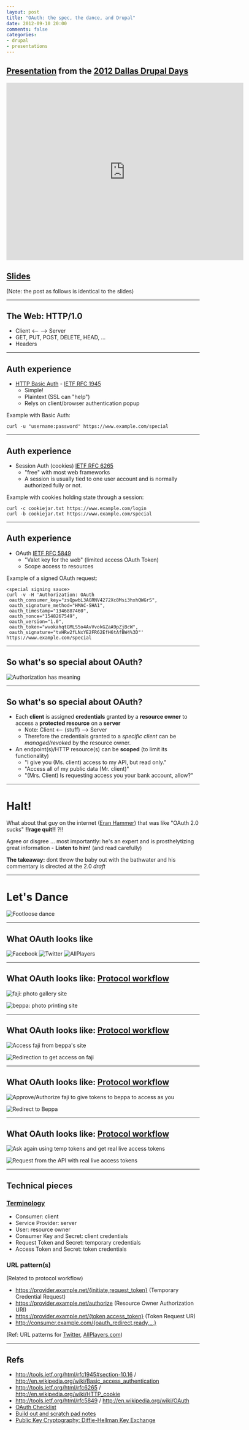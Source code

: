 ```yaml
---
layout: post
title: "OAuth: the spec, the dance, and Drupal"
date: 2012-09-10 20:00
comments: false
categories:
- drupal
- presentations
---
```


## [Presentation](http://www.youtube.com/watch?v=RUylSUkz8o4&feature=player_embedded) from the [2012 Dallas Drupal Days](http://dallasdrupal.org/sessions/oauth-spec-dance-and-drupal)

<iframe width="618" height="463" src="http://www.youtube.com/embed/RUylSUkz8o4" frameborder="0" allowfullscreen></iframe>

## [Slides](http://imetchrischris.com/dallasdrupal2012/)

<script async class="speakerdeck-embed" data-id="504fc37c256d9200020295fb" data-ratio="1.6" src="//speakerdeck.com/assets/embed.js"></script>

(Note: the post as follows is identical to the slides)

----

## The Web: HTTP/1.0

*  Client <-- --> Server
*  GET, PUT, POST, DELETE, HEAD, ...
*  Headers

----

## Auth experience

*  [HTTP Basic Auth](http://en.wikipedia.org/wiki/Basic_access_authentication) - [IETF RFC 1945](http://tools.ietf.org/html/rfc1945#section-10.16)
   *  Simple!
   *  Plaintext (SSL can "help")
   *  Relys on client/browser authentication popup

Example with Basic Auth:

    curl -u "username:password" https://www.example.com/special

----

## Auth experience

*  Session Auth (cookies) [IETF RFC 6265](http://tools.ietf.org/html/rfc6265)
   *  "free" with most web frameworks
   *  A session is usually tied to one user account and is normally authorized fully or not.

Example with cookies holding state through a session:

    curl -c cookiejar.txt https://www.example.com/login
    curl -b cookiejar.txt https://www.example.com/special

----

## Auth experience

*  OAuth [IETF RFC 5849](http://tools.ietf.org/html/rfc5849)
   *  "Valet key for the web" (limited access OAuth Token)
   *  Scope access to resources

Example of a signed OAuth request:

    <special signing sauce>
    curl -v -H 'Authorization: OAuth
     oauth_consumer_key="zsQpwbL3AGRNV4272Xc8Msi3hxhQWGrS",
     oauth_signature_method="HMAC-SHA1",
     oauth_timestamp="1346887460",
     oauth_nonce="1548267549",
     oauth_version="1.0",
     oauth_token="wvokahqtGMLS5o4AvVvokGZaA9pZjBcW",
     oauth_signature="tvHRw2fLNxYE2FR62EfH6tAfBW4%3D"'
    https://www.example.com/special


----

## So what's so special about OAuth?

![Authorization has meaning](http://hueniverse.com/wp-content/uploads/2007/12/My-Endpoints.png)

----

## So what's so special about OAuth?

*  Each **client** is assigned **credentials** granted by a **resource owner** to access a **protected resource** on a **server**
   *  Note: Client <-- (stuff) --> Server
   *  Therefore the credentials granted to a *specific client* can be *managed/revoked* by the resource owner.
*  An endpoint(s)/HTTP resource(s) can be **scoped** (to limit its functionality)
   *  "I give you (Ms. client) access to my API, but read only."
   *  "Access all of my public data (Mr. client)"
   *  "(Mrs. Client) Is requesting access you your bank account, allow?"

----

# Halt!

What about that guy on the internet ([Eran Hammer](http://hueniverse.com/oauth/)) that was like "OAuth 2.0 sucks" **!!rage quit!!** ?!!

Agree or disgree … most importantly: he's an expert and is prosthelytizing great information - **Listen to him!** (and read carefully)

**The takeaway:** dont throw the baby out with the bathwater and his commentary is directed at the 2.0 *draft*

----

# Let's Dance

![Footloose dance](http://f.cl.ly/items/2f1T0o283F2T1B1a3V0Y/footlose1_i270x270.jpg)

----

## What OAuth looks like

![Facebook](http://f.cl.ly/items/1d2i1g2R3S2L3b2b2X3O/20120906001549.png)
![Twitter](http://f.cl.ly/items/031j2u1K1b2P1i1e3u1G/20120906001612.png)
![AllPlayers](http://f.cl.ly/items/2A2F3P2I1D3p0T2E390d/20120906001808.png)

----

## What OAuth looks like: [Protocol workflow](http://hueniverse.com/oauth/guide/workflow/)

![faji: photo gallery site](http://hueniverse.com/wp-content/uploads/2009/09/screen1.png)

![beppa: photo printing site](http://hueniverse.com/wp-content/uploads/2009/09/screen2.png)

----

## What OAuth looks like: [Protocol workflow](http://hueniverse.com/oauth/guide/workflow/)

![Access faji from beppa's site](http://hueniverse.com/wp-content/uploads/2009/12/flow2grfc.png)

![Redirection to get access on faji](http://hueniverse.com/wp-content/uploads/2009/09/screen3.png)

----

## What OAuth looks like: [Protocol workflow](http://hueniverse.com/oauth/guide/workflow/)

![Approve/Authorize faji to give tokens to beppa to access as you](http://hueniverse.com/wp-content/uploads/2009/09/screen4.png)

![Redirect to Beppa](http://hueniverse.com/wp-content/uploads/2009/09/screen5.png)

----

## What OAuth looks like: [Protocol workflow](http://hueniverse.com/oauth/guide/workflow/)

![Ask again using temp tokens and get real live access tokens](http://hueniverse.com/wp-content/uploads/2009/12/flow3grfc.png)

![Request from the API with real live access tokens](http://hueniverse.com/wp-content/uploads/2009/09/screen6.png)

----

## Technical pieces

### [Terminology](http://tools.ietf.org/html/rfc5849#section-1.1)

*  Consumer:  client
*  Service Provider:  server
*  User:  resource owner
*  Consumer Key and Secret:  client credentials
*  Request Token and Secret:  temporary credentials
*  Access Token and Secret:  token credentials


### URL pattern(s)

(Related to protocol workflow)

*  https://provider.example.net/{initiate,request_token} (Temporary Credential Request)
*  https://provider.example.net/authorize (Resource Owner Authorization URI)
*  https://provider.example.net/{token,access_token} (Token Request UR)
*  http://consumer.example.com/{oauth_redirect,ready,...}

(Ref: URL patterns for [Twitter](https://dev.twitter.com/), [AllPlayers.com](http://develop.allplayers.com/oauth.html))

----

## Refs

*  http://tools.ietf.org/html/rfc1945#section-10.16 / http://en.wikipedia.org/wiki/Basic_access_authentication
*  http://tools.ietf.org/html/rfc6265 / http://en.wikipedia.org/wiki/HTTP_cookie
*  http://tools.ietf.org/html/rfc5849 / http://en.wikipedia.org/wiki/OAuth
*  [OAuth Checklist](http://oauthchecklist.org/)
*  [Build out and scratch pad notes](https://gist.github.com/1595718)
*  [Public Key Cryptography: Diffie-Hellman Key Exchange](http://www.youtube.com/watch?v=3QnD2c4Xovk&feature=related)

